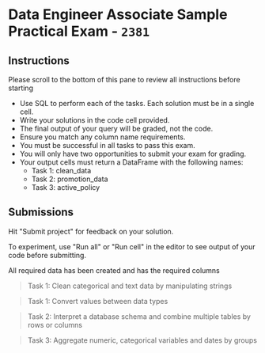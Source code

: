 # Data Engineer Associate Sample Practical Exam - `2381`

## Instructions
Please scroll to the bottom of this pane to review all instructions before starting

- Use SQL to perform each of the tasks. Each solution must be in a single cell.
- Write your solutions in the code cell provided.
- The final output of your query will be graded, not the code.
- Ensure you match any column name requirements.
- You must be successful in all tasks to pass this exam.
- You will only have two opportunities to submit your exam for grading.
- Your output cells must return a DataFrame with the following names:
    - Task 1: clean_data
    - Task 2: promotion_data
    - Task 3: active_policy

## Submissions

Hit "Submit project" for feedback on your solution.

To experiment, use "Run all" or "Run cell" in the editor to see output of your code before submitting.

All required data has been created and has the required columns

> Task 1: Clean categorical and text data by manipulating strings

> Task 1: Convert values between data types

> Task 2: Interpret a database schema and combine multiple tables by rows or columns

> Task 3: Aggregate numeric, categorical variables and dates by groups
